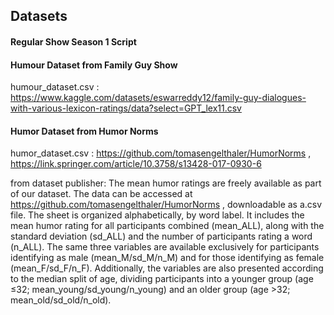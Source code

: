 ## Datasets
#### Regular Show Season 1 Script


#### Humour Dataset from Family Guy Show

humour_dataset.csv : https://www.kaggle.com/datasets/eswarreddy12/family-guy-dialogues-with-various-lexicon-ratings/data?select=GPT_lex11.csv

#### Humor Dataset from Humor Norms

humor_dataset.csv : https://github.com/tomasengelthaler/HumorNorms , https://link.springer.com/article/10.3758/s13428-017-0930-6

from dataset publisher: The mean humor ratings are freely available as part of our dataset. The data can be accessed at https://github.com/tomasengelthaler/HumorNorms , downloadable as a.csv file. The sheet is organized alphabetically, by word label. It includes the mean humor rating for all participants combined (mean_ALL), along with the standard deviation (sd_ALL) and the number of participants rating a word (n_ALL). The same three variables are available exclusively for participants identifying as male (mean_M/sd_M/n_M) and for those identifying as female (mean_F/sd_F/n_F). Additionally, the variables are also presented according to the median split of age, dividing participants into a younger group (age ≤32; mean_young/sd_young/n_young) and an older group (age >32; mean_old/sd_old/n_old).

